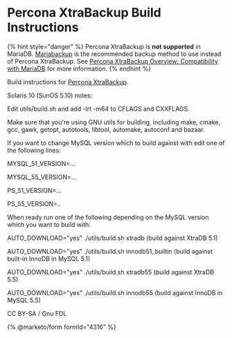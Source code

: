 # Percona XtraBackup Build Instructions

{% hint style="danger" %}
Percona XtraBackup is **not supported** in MariaDB. [Mariabackup](../../../server-usage/backing-up-and-restoring-databases/mariabackup/) is the recommended backup method to use instead of Percona XtraBackup. See [Percona XtraBackup Overview: Compatibility with MariaDB](percona-xtrabackup-overview.md#compatibility-with-mariadb) for more information.
{% endhint %}

Build instructions for [Percona XtraBackup](percona-xtrabackup-overview.md).

Solaris 10 (SunOS 5.10) notes:

Edit utils/build.sh and add -lrt -m64 to CFLAGS and CXXFLAGS.

Make sure that you're using GNU utils for building, including make, cmake, gcc, gawk, getopt, autotools, libtool, automake, autoconf and bazaar.

If you want to change MySQL version which to build against with edit one of the following lines:

MYSQL\_51\_VERSION=...

MYSQL\_55\_VERSION=...

PS\_51\_VERSION=...

PS\_55\_VERSION=..

When ready run one of the following depending on the MySQL version which you want to build with:

AUTO\_DOWNLOAD="yes" ./utils/build.sh xtradb (build against XtraDB 5.1)

AUTO\_DOWNLOAD="yes" ./utils/build.sh innodb51\_builtin (build against built-in InnoDB in MySQL 5.1)

AUTO\_DOWNLOAD="yes" ./utils/build.sh xtradb55 (build against XtraDB 5.5)

AUTO\_DOWNLOAD="yes" ./utils/build.sh innodb55 (build against InnoDB in MySQL 5.5)

CC BY-SA / Gnu FDL

{% @marketo/form formId="4316" %}
